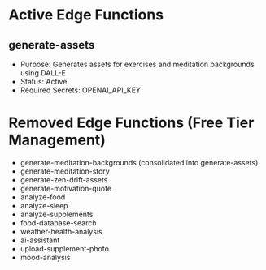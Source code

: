 
# Active Edge Functions

## generate-assets
- Purpose: Generates assets for exercises and meditation backgrounds using DALL-E
- Status: Active
- Required Secrets: OPENAI_API_KEY

# Removed Edge Functions (Free Tier Management)
- generate-meditation-backgrounds (consolidated into generate-assets)
- generate-meditation-story
- generate-zen-drift-assets
- generate-motivation-quote
- analyze-food
- analyze-sleep
- analyze-supplements
- food-database-search
- weather-health-analysis
- ai-assistant
- upload-supplement-photo
- mood-analysis

